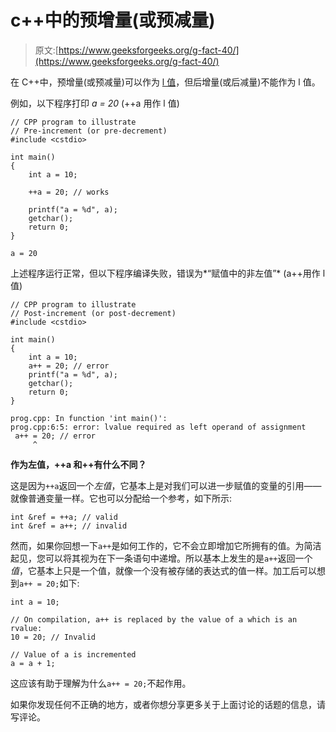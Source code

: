 # c++中的预增量(或预减量)

> 原文:[https://www.geeksforgeeks.org/g-fact-40/](https://www.geeksforgeeks.org/g-fact-40/)

在 C++中，预增量(或预减量)可以作为 [l 值](https://www.geeksforgeeks.org/lvalue-and-rvalue-in-c-language/)，但后增量(或后减量)不能作为 l 值。

例如，以下程序打印 *a = 20* (++a 用作 l 值)

```
// CPP program to illustrate
// Pre-increment (or pre-decrement)
#include <cstdio>

int main()
{
    int a = 10;

    ++a = 20; // works

    printf("a = %d", a);
    getchar();
    return 0;
}
```

```
a = 20

```

上述程序运行正常，但以下程序编译失败，错误为*“赋值中的非左值”* (a++用作 l 值)

```
// CPP program to illustrate
// Post-increment (or post-decrement)
#include <cstdio>

int main()
{
    int a = 10;
    a++ = 20; // error
    printf("a = %d", a);
    getchar();
    return 0;
}
```

```
prog.cpp: In function 'int main()':
prog.cpp:6:5: error: lvalue required as left operand of assignment
 a++ = 20; // error 
     ^

```

**作为左值，++a 和++有什么不同？**

这是因为`++a`返回一个*左值*，它基本上是对我们可以进一步赋值的变量的引用——就像普通变量一样。它也可以分配给一个参考，如下所示:

```
int &ref = ++a; // valid
int &ref = a++; // invalid

```

然而，如果你回想一下`a++`是如何工作的，它不会立即增加它所拥有的值。为简洁起见，您可以将其视为在下一条语句中递增。所以基本上发生的是`a++`返回一个*值*，它基本上只是一个值，就像一个没有被存储的表达式的值一样。加工后可以想到`a++ = 20;`如下:

```
int a = 10;

// On compilation, a++ is replaced by the value of a which is an rvalue:
10 = 20; // Invalid

// Value of a is incremented
a = a + 1;

```

这应该有助于理解为什么`a++ = 20;`不起作用。

如果你发现任何不正确的地方，或者你想分享更多关于上面讨论的话题的信息，请写评论。